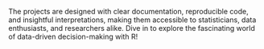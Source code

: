 The projects are designed with clear documentation, reproducible code, and insightful interpretations, making them accessible to statisticians, data enthusiasts, and researchers alike. Dive in to explore the fascinating world of data-driven decision-making with R!
